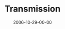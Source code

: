 ---
layout: message
category: message
series: "Freedom"
title: "Transmission"
date: 2006-10-29-00-00
message_id: 45
audio: "http://s3.amazonaws.com/crossroads-media/message/audio/Freedom_03_Transmission_10-29-06_Tome.mp3"
audio-duration: "38:43"
explicit: false
---